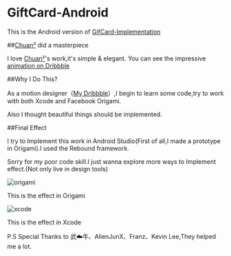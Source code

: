# GiftCard-Android

This is the Android version of [GifCard-Implementation](https://github.com/MartinRGB/GiftCard-Implementation)

##[Chuan²](https://dribbble.com/woodmouse) did a masterpiece 

I love [Chuan²](https://dribbble.com/woodmouse)'s work,it's simple & elegant.
You can see the impressive [animation on Dribbble](https://dribbble.com/shots/2045026-Gift-Card?list=searches&offset=0)

##Why I Do This?

As a motion designer（[My Dribbble](https://dribbble.com/MartinRGB)）,I begin to learn some code,try to work with both Xcode and Facebook Origami.

Also I thought beautiful things should be implemented.

##Final Effect

I try to Implement this work in Android Studio(First of all,I made a prototype in Origami).I used the Rebound framework.

Sorry for my poor code skill.I just wanna explore more ways to Implement effect.(Not only live in design tools)

![origami](https://github.com/MartinRGB/GiftCard-Implementation/blob/master/Gif/Origami.gif?raw=true)

This is the effect in Origami



![xcode](https://github.com/MartinRGB/GiftCard-Implementation/blob/master/Gif/Xcode.gif?raw=true)

This is the effect in Xcode


P.S Special Thanks to 武☁️牛、AlienJunX、Franz、Kevin Lee,They helped me a lot.
